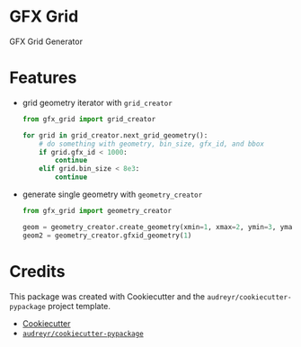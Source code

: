 # GFX Grid
GFX Grid Generator

# Features
- grid geometry iterator with `grid_creator`
    ```python
    from gfx_grid import grid_creator

    for grid in grid_creator.next_grid_geometry():
        # do something with geometry, bin_size, gfx_id, and bbox
        if grid.gfx_id < 1000:
            continue
        elif grid.bin_size < 8e3:
            continue
    ```

- generate single geometry with `geometry_creator`
    ```python
    from gfx_grid import geometry_creator

    geom = geometry_creator.create_geometry(xmin=1, xmax=2, ymin=3, ymax=4)
    geom2 = geometry_creator.gfxid_geometry(1)
    ```

# Credits
This package was created with Cookiecutter and the `audreyr/cookiecutter-pypackage` project template.
- [Cookiecutter](https://github.com/audreyr/cookiecutter)
- [`audreyr/cookiecutter-pypackage`](https://github.com/audreyr/cookiecutter-pypackage)
